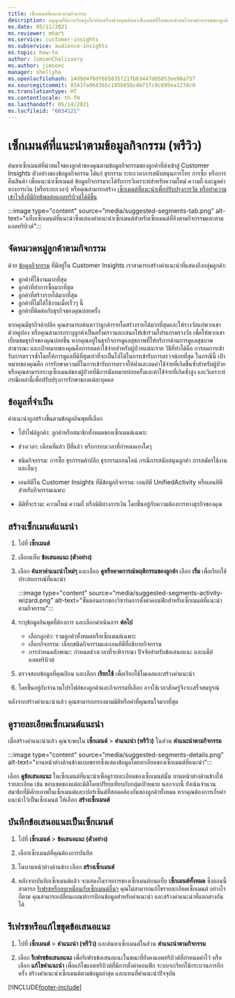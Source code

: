 ```yaml
---
title: เซ็กเมนต์ที่แนะนำตามกิจกรรม
description: อนุญาตให้การเรียนรู้เกี่ยวกับเครื่องช่วยคุณค้นหาเซ็กเมนต์ที่ใหม่และน่าสนใจตามกิจกรรมของลูกค้า
ms.date: 05/11/2021
ms.reviewer: mhart
ms.service: customer-insights
ms.subservice: audience-insights
ms.topic: how-to
author: JimsonChalissery
ms.author: jimsonc
manager: shellyha
ms.openlocfilehash: 14d9d4f0df6b5835f21fb63447d05853ee98a757
ms.sourcegitcommit: 8341fa964365c185b65bc4b71fc0c695ea127dc0
ms.translationtype: HT
ms.contentlocale: th-TH
ms.lasthandoff: 05/14/2021
ms.locfileid: "6034121"
---
```

# <a name="suggested-segments-based-on-activity-data-preview"></a>เซ็กเมนต์ที่แนะนำตามข้อมูลกิจกรรม (พรีวิว)

ค้นหาเซ็กเมนต์ที่น่าสนใจของลูกค้าของคุณตามข้อมูลกิจกรรมของลูกค้าที่ส่งเข้าสู่ Customer Insights ตัวอย่างของข้อมูลกิจกรรม ได้แก่ ธุรกรรม ระยะเวลาการสนับสนุนการโทร การซื้อ หรือการคืนสินค้า เพื่อแนะนำเซ็กเมนต์ ข้อมูลกิจกรรมจะได้รับการวิเคราะห์สำหรับความใหม่ ความถี่ และมูลค่าทางการเงิน (หรือระยะเวลา) หรือคุณสามารถสร้าง [เซ็กเมนต์ที่แนะนำเพื่อปรับปรุงการวัด หรือทำความเข้าใจสิ่งที่มีอิทธิพลต่อแอตทริบิวต์ได้ดีขึ้น](suggested-segments.md)

:::image type="content" source="media/suggested-segments-tab.png" alt-text="แท็บเซ็กเมนต์ที่แนะนำซึ่งแสดงคำแนะนำเซ็กเมนต์สำหรับเซ็กเมนต์ที่อิงตามกิจกรรมและตามแอตทริบิวต์":::

## <a name="categorize-customers-by-activity"></a>จัดหมวดหมู่ลูกค้าตามกิจกรรม

ด้วย [ข้อมูลกิจกรรม](activities.md) ที่มีอยู่ใน Customer Insights เราสามารถสร้างคำแนะนำที่แสดงถึงกลุ่มลูกค้า:

- ลูกค้าที่ใช้งานมากที่สุด 
- ลูกค้าที่ทำการซื้อมากที่สุด 
- ลูกค้าที่สร้างรายได้มากที่สุด 
- ลูกค้าที่ไม่ได้ใช้งานเมื่อเร็วๆ นี้ 
- ลูกค้าที่ติดต่อกับธุรกิจของคุณบ่อยครั้ง  

หากคุณมีธุรกิจค้าปลีก คุณสามารถค้นหาว่าลูกค้ารายใดสร้างรายได้มากที่สุดและให้รางวัลแก่พวกเขาด้วยคูปอง หรือคุณสามารถระบุลูกค้าเป็นครั้งคราวและเสนอให้เข้าร่วมโปรแกรมรางวัล เพื่อให้พวกเขาเยี่ยมชมธุรกิจของคุณบ่อยขึ้น
หากคุณอยู่ในธุรกิจการดูแลสุขภาพที่ให้บริการด้านการดูแลสุขภาพสาธารณะ และเป้าหมายของคุณคือการลดค่าใช้จ่ายสำหรับผู้ป่วยแต่ละราย วิธีที่ทำได้คือ การลดการเข้ารับการตรวจซ้ำโดยให้การดูแลที่ดีที่สุดเท่าที่จะเป็นไปได้ในการเข้ารับการตรวจน้อยที่สุด ในกรณีนี้ เป้าหมายของคุณคือ การรักษาความถี่ในการเข้ารับการตรวจให้ต่ำและลดค่าใช้จ่ายที่เกิดขึ้นซ้ำสำหรับผู้ป่วย หรือคุณสามารถระบุเซ็กเมนต์ของผู้ป่วยที่มีการนัดหมายบ่อยครั้งและค่าใช้จ่ายที่เกิดซ้ำสูง และวิเคราะห์กรณีเหล่านี้เพื่อปรับปรุงการรักษาของแต่ละบุคคล 

## <a name="required-data"></a>ข้อมูลที่จําเป็น

คำแนะนำถูกสร้างขึ้นตามข้อมูลอินพุตที่เลือก 

- โปรไฟล์ลูกค้า: ลูกค้าหรือสมาชิกทั้งหมดของเซ็กเมนต์เฉพาะ 

- ช่วงเวลา: เดือนที่แล้ว ปีที่แล้ว หรือกรอบเวลาที่กำหนดเองใดๆ

- ชนิดกิจกรรม: การซื้อ ธุรกรรมค้าปลีก ธุรกรรมออนไลน์ กรณีการสนับสนุนลูกค้า การสมัครใช้งาน และอื่นๆ  

- เอนทิตีใน Customer Insights ที่มีข้อมูลกิจกรรม: เอนทิตี UnifiedActivity หรือเอนทิตีสำหรับกิจกรรมเฉพาะ 

- มิติที่จะรวม: ความใหม่ ความถี่ หรือมิติทางการเงิน โดยขึ้นอยู่กับความต้องการทางธุรกิจของคุณ

## <a name="generate-suggested-segments"></a>สร้างเซ็กเมนต์แนะนํา

1. ไปที่ **เซ็กเมนต์**

1. เลือกแท็บ **ข้อเสนอแนะ (ตัวอย่าง)**

1. เลือก **ค้นหาคำแนะนำใหม่ๆ** และเลือก **ดูหรือคาดการณ์พฤติกรรมของลูกค้า** เลือก **เริ่ม** เพื่อเรียกใช้ประสบการณ์ที่แนะนำ

   :::image type="content" source="media/suggested-segments-activity-wizard.png" alt-text="ขั้นตอนแรกของวิซาร์ดการตั้งค่าคอนฟิกสำหรับเซ็กเมนต์ที่แนะนำตามกิจกรรม":::

1. ระบุข้อมูลอินพุตที่ต้องการ และเลือกดำเนินการ **ต่อไป**

   - เลือกลูกค้า: รวมลูกค้าทั้งหมดหรือเซ็กเมนต์เฉพาะ
   - เลือกกิจกรรม: เลือกชนิดกิจกรรมและเอนทิตีที่อธิบายกิจกรรม
   - การกำหนดลักษณะ: กำหนดช่วงเวลาที่จะพิจารณา ปัจจัยสำหรับข้อเสนอแนะ และแม็ปแอตทริบิวต์

1. ตรวจสอบข้อมูลที่คุณป้อน และเลือก **เรียกใช้** เพื่อเรียกใช้โมเดลและสร้างคำแนะนำ

1. โดยขึ้นอยู่กับจำนวนโปรไฟล์ของลูกค้าและกิจกรรมที่เลือก อาจใช้เวลาสักครู่จึงจะเสร็จสมบูรณ์ 

หลังจากสร้างคำแนะนำแล้ว คุณสามารถกรองตามมิติหรือค่าที่คุณสนใจมากที่สุด 

## <a name="view-details-of-a-suggested-segment"></a>ดูรายละเอียดเซ็กเมนต์แนะนํา

เมื่อสร้างคำแนะนำแล้ว คุณจะพบใน **เซ็กเมนต์** > **คำแนะนำ (พรีวิว)** ในส่วน **คำแนะนำตามกิจกรรม**

:::image type="content" source="media/suggested-segments-details.png" alt-text="บานหน้าต่างด้านข้างแบบขยายซึ่งแสดงข้อมูลโดยละเอียดของเซ็กเมนต์ที่แนะนำ":::

เลือก **ดูข้อเสนอแนะ** ในเซ็กเมนต์ที่แนะนำเพื่อดูรายละเอียดของเซ็กเมนต์นั้น บานหน้าต่างด้านข้างให้รายละเอียด เช่น ขอบเขตของแต่ละมิติโดยเปรียบเทียบกับกลุ่มเป้าหมาย นอกจากนี้ ยังเน้นจำนวนสมาชิกที่มีศักยภาพในเซ็กเมนต์และเปอร์เซ็นต์ที่สอดคล้องกันของลูกค้าทั้งหมด หากคุณต้องการเก็บคำแนะนำไว้เป็นเซ็กเมนต์ ให้เลือก **สร้างเซ็กเมนต์**    

## <a name="save-a-suggestion-as-a-segment"></a>บันทึกข้อเสนอแนะเป็นเซ็กเมนต์

1. ไปที่ **เซ็กเมนต์** > **ข้อเสนอแนะ (ตัวอย่าง)**

1. เลือกเซ็กเมนต์ที่คุณต้องการบันทึก 

1. ในบานหน้าต่างด้านข้าง เลือก **สร้างเซ็กเมนต์** 

1. หลังจากบันทึกเซ็กเมนต์แล้ว จะแสดงในรายการของเซ็กเมนต์บนแท็บ **เซ็กเมนต์ทั้งหมด** ซึ่งตอนนี้สามารถ [รีเฟรชหรือลบเหมือนกับเซ็กเมนต์อื่นๆ](segments.md) คุณไม่สามารถแก้ไขรายละเอียดเซ็กเมนต์ อย่างไรก็ตาม คุณสามารถเปลี่ยนเกณฑ์การป้อนข้อมูลสำหรับคำแนะนำ และสร้างคำแนะนำที่แตกต่างกันได้

## <a name="refresh-or-edit-a-set-of-suggestions"></a>รีเฟรชหรือแก้ไขชุดข้อเสนอแนะ

1. ไปที่ **เซ็กเมนต์** > **คำแนะนำ (พรีวิว)** และค้นหาเซ็กเมนต์ในส่วน **คำแนะนำตามกิจกรรม**

1. เลือก **รีเฟรชข้อเสนอแนะ** เพื่อรีเฟรชข้อเสนอแนะในขณะที่ยังคงแอตทริบิวต์ที่กำหนดค่าไว้ หรือเลือก **แก้ไขคำแนะนำ** เพื่อแก้ไขแอตทริบิวต์ที่มีการตั้งค่าคอนฟิก ระบบจะเรียกใช้กระบวนการอีกครั้ง สร้างคำแนะนำเซ็กเมนต์ตามข้อมูลล่าสุด และแทนที่คำแนะนำปัจจุบัน

[!INCLUDE[footer-include](../includes/footer-banner.md)]

